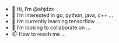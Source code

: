 - 👋 Hi, I’m @ahjdzx
- 👀 I’m interested in go, python, java, c++ ...
- 🌱 I’m currently learning tensorflow ...
- 💞️ I’m looking to collaborate on ...
- 📫 How to reach me ...

<!---
ahjdzx/ahjdzx is a ✨ special ✨ repository because its `README.md` (this file) appears on your GitHub profile.
You can click the Preview link to take a look at your changes.
--->
